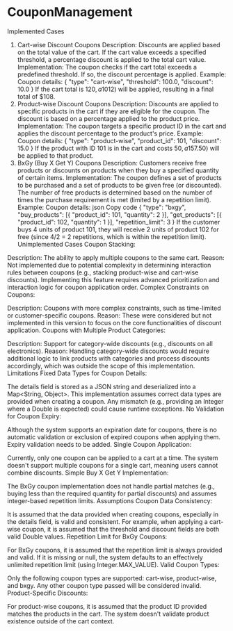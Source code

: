 # CouponManagement
Implemented Cases
1. Cart-wise Discount Coupons
Description: Discounts are applied based on the total value of the cart. If the cart value exceeds a specified threshold, a percentage discount is applied to the total cart value.
Implementation:
The coupon checks if the cart total exceeds a predefined threshold. If so, the discount percentage is applied.
Example:
Coupon details: { "type": "cart-wise", "threshold": 100.0, "discount": 10.0 }
If the cart total is $120, a 10% discount ($12) will be applied, resulting in a final total of $108.
2. Product-wise Discount Coupons
Description: Discounts are applied to specific products in the cart if they are eligible for the coupon. The discount is based on a percentage applied to the product price.
Implementation:
The coupon targets a specific product ID in the cart and applies the discount percentage to the product's price.
Example:
Coupon details: { "type": "product-wise", "product_id": 101, "discount": 15.0 }
If the product with ID 101 is in the cart and costs $50, a 15% discount ($7.50) will be applied to that product.
3. BxGy (Buy X Get Y) Coupons
Description: Customers receive free products or discounts on products when they buy a specified quantity of certain items.
Implementation:
The coupon defines a set of products to be purchased and a set of products to be given free (or discounted). The number of free products is determined based on the number of times the purchase requirement is met (limited by a repetition limit).
Example:
Coupon details:
json
Copy code
{
  "type": "bxgy",
  "buy_products": [{ "product_id": 101, "quantity": 2 }],
  "get_products": [{ "product_id": 102, "quantity": 1 }],
  "repetition_limit": 3
}
If the customer buys 4 units of product 101, they will receive 2 units of product 102 for free (since 4/2 = 2 repetitions, which is within the repetition limit).
Unimplemented Cases
Coupon Stacking:

Description: The ability to apply multiple coupons to the same cart.
Reason: Not implemented due to potential complexity in determining interaction rules between coupons (e.g., stacking product-wise and cart-wise discounts). Implementing this feature requires advanced prioritization and interaction logic for coupon application order.
Complex Constraints on Coupons:

Description: Coupons with more complex constraints, such as time-limited or customer-specific coupons.
Reason: These were considered but not implemented in this version to focus on the core functionalities of discount application.
Coupons with Multiple Product Categories:

Description: Support for category-wide discounts (e.g., discounts on all electronics).
Reason: Handling category-wide discounts would require additional logic to link products with categories and process discounts accordingly, which was outside the scope of this implementation.
Limitations
Fixed Data Types for Coupon Details:

The details field is stored as a JSON string and deserialized into a Map<String, Object>. This implementation assumes correct data types are provided when creating a coupon. Any mismatch (e.g., providing an Integer where a Double is expected) could cause runtime exceptions.
No Validation for Coupon Expiry:

Although the system supports an expiration date for coupons, there is no automatic validation or exclusion of expired coupons when applying them. Expiry validation needs to be added.
Single Coupon Application:

Currently, only one coupon can be applied to a cart at a time. The system doesn't support multiple coupons for a single cart, meaning users cannot combine discounts.
Simple Buy X Get Y Implementation:

The BxGy coupon implementation does not handle partial matches (e.g., buying less than the required quantity for partial discounts) and assumes integer-based repetition limits.
Assumptions
Coupon Data Consistency:

It is assumed that the data provided when creating coupons, especially in the details field, is valid and consistent. For example, when applying a cart-wise coupon, it is assumed that the threshold and discount fields are both valid Double values.
Repetition Limit for BxGy Coupons:

For BxGy coupons, it is assumed that the repetition limit is always provided and valid. If it is missing or null, the system defaults to an effectively unlimited repetition limit (using Integer.MAX_VALUE).
Valid Coupon Types:

Only the following coupon types are supported: cart-wise, product-wise, and bxgy. Any other coupon type passed will be considered invalid.
Product-Specific Discounts:

For product-wise coupons, it is assumed that the product ID provided matches the products in the cart. The system doesn't validate product existence outside of the cart context.
